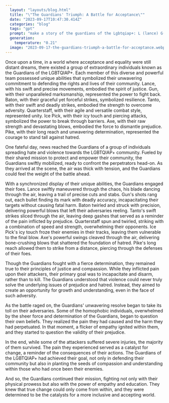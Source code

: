 ```yaml
---
  layout: "layouts/blog.html"
  title: "\"The Guardians' Triumph: A Battle for Acceptance\""
  date: "2023-09-17T10:47:30.414Z"
  categories: "blog"
  tags: "gpt"
  prompt: "make a story of the guardians of the Lgbtqiap+: L (lance) G(gun) B(baton) T(tanto) Q(quarterstaff) I(ice pick) A(axe) P(pike) they kill a group of homophobic people for the whole story \r\nDescribe the killings in detail ALOT of detail(doesnt need to be explicit or anything, just detailed). they did hurt them pretty bad though \r\nthey did stab and slash cutting and chopping, but they all lived,most lived, but a few,,, but in pain. they deserve it though, they horrible people\r\nonly ONE paragraph introducing the guardians and the rest is the battle"
  generation: 
    temperature: "0.21"
  image: "2023-09-17-the-guardians-triumph-a-battle-for-acceptance.webp"
---
```

Once upon a time, in a world where acceptance and equality were still distant dreams, there existed a group of extraordinary individuals known as the Guardians of the LGBTQIAP+. Each member of this diverse and powerful team possessed unique abilities that symbolized their unwavering commitment to defending the rights and lives of their community. Lance, with his swift and precise movements, embodied the spirit of justice. Gun, with their unparalleled marksmanship, represented the power to fight back. Baton, with their graceful yet forceful strikes, symbolized resilience. Tanto, with their swift and deadly strikes, embodied the strength to overcome adversity. Quarterstaff, with their agile and versatile combat style, represented unity. Ice Pick, with their icy touch and piercing attacks, symbolized the power to break through barriers. Axe, with their raw strength and devastating blows, embodied the force to dismantle prejudice. Pike, with their long reach and unwavering determination, represented the courage to stand tall against hatred.

One fateful day, news reached the Guardians of a group of individuals spreading hate and violence towards the LGBTQIAP+ community. Fueled by their shared mission to protect and empower their community, the Guardians swiftly mobilized, ready to confront the perpetrators head-on. As they arrived at the scene, the air was thick with tension, and the Guardians could feel the weight of the battle ahead.

With a synchronized display of their unique abilities, the Guardians engaged their foes. Lance swiftly maneuvered through the chaos, his blade dancing through the air, leaving a trail of precise cuts and stabs. Gun's shots rang out, each bullet finding its mark with deadly accuracy, incapacitating their targets without causing fatal harm. Baton twirled and struck with precision, delivering powerful blows that left their adversaries reeling. Tanto's swift strikes sliced through the air, leaving deep gashes that served as a reminder of the pain inflicted by prejudice. Quarterstaff spun and twirled, striking with a combination of speed and strength, overwhelming their opponents. Ice Pick's icy touch froze their enemies in their tracks, leaving them vulnerable to the final blow. Axe's powerful swings cleaved through the air, delivering bone-crushing blows that shattered the foundation of hatred. Pike's long reach allowed them to strike from a distance, piercing through the defenses of their foes.

Though the Guardians fought with a fierce determination, they remained true to their principles of justice and compassion. While they inflicted pain upon their attackers, their primary goal was to incapacitate and disarm, rather than to kill. The Guardians understood that violence could never truly solve the underlying issues of prejudice and hatred. Instead, they aimed to create an opportunity for growth and understanding, even in the face of such adversity.

As the battle raged on, the Guardians' unwavering resolve began to take its toll on their adversaries. Some of the homophobic individuals, overwhelmed by the sheer force and determination of the Guardians, began to question their own beliefs. They realized the pain they had caused and the harm they had perpetuated. In that moment, a flicker of empathy ignited within them, and they started to question the validity of their prejudice.

In the end, while some of the attackers suffered severe injuries, the majority of them survived. The pain they experienced served as a catalyst for change, a reminder of the consequences of their actions. The Guardians of the LGBTQIAP+ had achieved their goal, not only in defending their community but also in planting the seeds of compassion and understanding within those who had once been their enemies.

And so, the Guardians continued their mission, fighting not only with their physical prowess but also with the power of empathy and education. They knew that true change could only come from within, and they were determined to be the catalysts for a more inclusive and accepting world.
